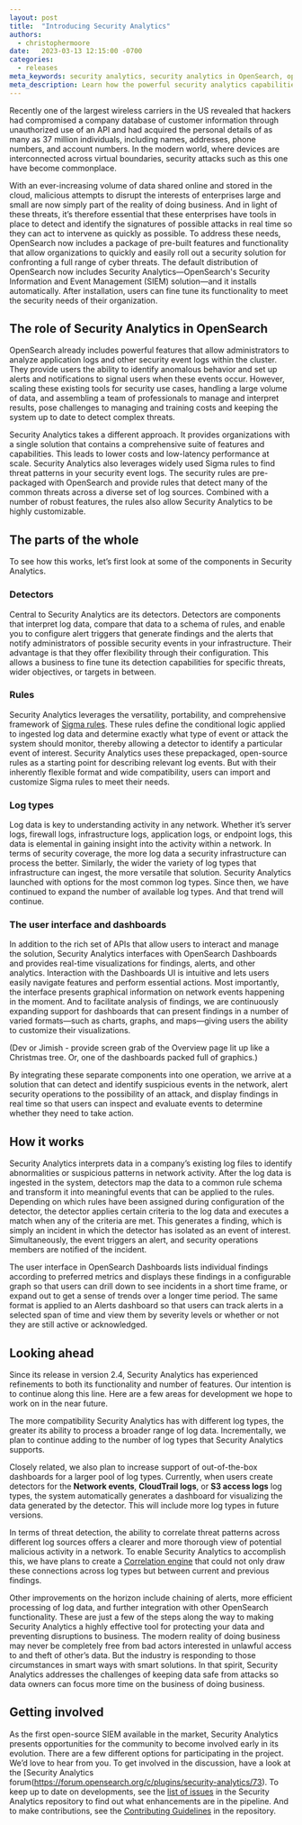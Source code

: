 ```yaml
---
layout: post
title:  "Introducing Security Analytics"
authors:
  - christophermoore
date:   2023-03-13 12:15:00 -0700
categories:
  - releases
meta_keywords: security analytics, security analytics in OpenSearch, open source SIEM tools
meta_description: Learn how the powerful security analytics capabilities in OpenSearch allow administrators to track and analyze activity in the cluster to combat cyber threats.
---
```


Recently one of the largest wireless carriers in the US revealed that hackers had compromised a company database of customer information through unauthorized use of an API and had acquired the personal details of as many as 37 million individuals, including names, addresses, phone numbers, and account numbers. In the modern world, where devices are interconnected across virtual boundaries, security attacks such as this one have become commonplace.

With an ever-increasing volume of data shared online and stored in the cloud, malicious attempts to disrupt the interests of enterprises large and small are now simply part of the reality of doing business. And in light of these threats, it’s therefore essential that these enterprises have tools in place to detect and identify the signatures of possible attacks in real time so they can act to intervene as quickly as possible. To address these needs, OpenSearch now includes a package of pre-built features and functionality that allow organizations to quickly and easily roll out a security solution for confronting a full range of cyber threats. The default distribution of OpenSearch now includes Security Analytics—OpenSearch's Security Information and Event Management (SIEM) solution—and it installs automatically. After installation, users can fine tune its functionality to meet the security needs of their organization.

## The role of Security Analytics in OpenSearch

OpenSearch already includes powerful features that allow administrators to analyze application logs and other security event logs within the cluster. They provide users the ability to identify anomalous behavior and set up alerts and notifications to signal users when these events occur. However, scaling these existing tools for security use cases, handling a large volume of data, and assembling a team of professionals to manage and interpret results, pose challenges to managing and training costs and keeping the system up to date to detect complex threats.

Security Analytics takes a different approach. It provides organizations with a single solution that contains a comprehensive suite of features and capabilities. This leads to lower costs and low-latency performance at scale. Security Analytics also leverages widely used Sigma rules to find threat patterns in your security event logs. The security rules are pre-packaged with OpenSearch and provide rules that detect many of the common threats across a diverse set of log sources. Combined with a number of robust features, the rules also allow Security Analytics to be highly customizable.

## The parts of the whole

To see how this works, let’s first look at some of the components in Security Analytics.

### Detectors

Central to Security Analytics are its detectors. Detectors are components that interpret log data, compare that data to a schema of rules, and enable you to configure alert triggers that generate findings and the alerts that notify administrators of possible security events in your infrastructure. Their advantage is that they offer flexibility through their configuration. This allows a business to fine tune its detection capabilities for specific threats, wider objectives, or targets in between.

### Rules

Security Analytics leverages the versatility, portability, and comprehensive framework of [Sigma rules](https://github.com/SigmaHQ/sigma). These rules define the conditional logic applied to ingested log data and determine exactly what type of event or attack the system should monitor, thereby allowing a detector to identify a particular event of interest. Security Analytics uses these prepackaged, open-source rules as a starting point for describing relevant log events. But with their inherently flexible format and wide compatibility, users can import and customize Sigma rules to meet their needs.

### Log types

Log data is key to understanding activity in any network. Whether it’s server logs, firewall logs, infrastructure logs, application logs, or endpoint logs, this data is elemental in gaining insight into the activity within a network. In terms of security coverage, the more log data a security infrastructure can process the better. Similarly, the wider the variety of log types that infrastructure can ingest, the more versatile that solution. Security Analytics launched with options for the most common log types. Since then, we have continued to expand the number of available log types. And that trend will continue.

### The user interface and dashboards

In addition to the rich set of APIs that allow users to interact and manage the solution, Security Analytics interfaces with OpenSearch Dashboards and provides real-time visualizations for findings, alerts, and other analytics. Interaction with the Dashboards UI is intuitive and lets users easily navigate features and perform essential actions. Most importantly, the interface presents graphical information on network events happening in the moment. And to facilitate analysis of findings, we are continuously expanding support for dashboards that can present findings in a number of varied formats—such as charts, graphs, and maps—giving users the ability to customize their visualizations.

(Dev or Jimish - provide screen grab of the Overview page lit up like a Christmas tree. Or, one of the dashboards packed full of graphics.)

By integrating these separate components into one operation, we arrive at a solution that can detect and identify suspicious events in the network, alert security operations to the possibility of an attack, and display findings in real time so that users can inspect and evaluate events to determine whether they need to take action.

## How it works

Security Analytics interprets data in a company’s existing log files to identify abnormalities or suspicious patterns in network activity. After the log data is ingested in the system, detectors map the data to a common rule schema and transform it into meaningful events that can be applied to the rules. Depending on which rules have been assigned during configuration of the detector, the detector applies certain criteria to the log data and executes a match when any of the criteria are met. This generates a finding, which is simply an incident in which the detector has isolated as an event of interest. Simultaneously, the event triggers an alert, and security operations members are notified of the incident.

The user interface in OpenSearch Dashboards lists individual findings according to preferred metrics and displays these findings in a configurable graph so that users can drill down to see incidents in a short time frame, or expand out to get a sense of trends over a longer time period. The same format is applied to an Alerts dashboard so that users can track alerts in a selected span of time and view them by severity levels or whether or not they are still active or acknowledged.

## Looking ahead

Since its release in version 2.4, Security Analytics has experienced refinements to both its functionality and number of features. Our intention is to continue along this line. Here are a few areas for development we hope to work on in the near future.

The more compatibility Security Analytics has with different log types, the greater its ability to process a broader range of log data. Incrementally, we plan to continue adding to the number of log types that Security Analytics supports.

Closely related, we also plan to increase support of out-of-the-box dashboards for a larger pool of log types. Currently, when users create detectors for the **Network events**, **CloudTrail logs**, or **S3 access logs** log types, the system automatically generates a dashboard for visualizing the data generated by the detector. This will include more log types in future versions.

In terms of threat detection, the ability to correlate threat patterns across different log sources offers a clearer and more thorough view of potential malicious activity in a network. To enable Security Analytics to accomplish this, we have plans to create a [Correlation engine](https://github.com/opensearch-project/security-analytics/issues/369) that could not only draw these connections across log types but between current and previous findings.

Other improvements on the horizon include chaining of alerts, more efficient processing of log data, and further integration with other OpenSearch functionality. These are just a few of the steps along the way to making Security Analytics a highly effective tool for protecting your data and preventing disruptions to business. The modern reality of doing business may never be completely free from bad actors interested in unlawful access to and theft of other’s data. But the industry is responding to those circumstances in smart ways with smart solutions. In that spirit, Security Analytics addresses the challenges of keeping data safe from attacks so data owners can focus more time on the business of doing business.

## Getting involved

As the first open-source SIEM available in the market, Security Analytics presents opportunities for the community to become involved early in its evolution. There are a few different options for participating in the project. We’d love to hear from you. To get involved in the discussion, have a look at the [Security Analytics forum(https://forum.opensearch.org/c/plugins/security-analytics/73). To keep up to date on developments, see the [list of issues](https://github.com/opensearch-project/security-analytics/issues) in the Security Analytics repository to find out what enhancements are in the pipeline. And to make contributions, see the [Contributing Guidelines](https://github.com/opensearch-project/security-analytics/blob/main/CONTRIBUTING.md) in the repository.


